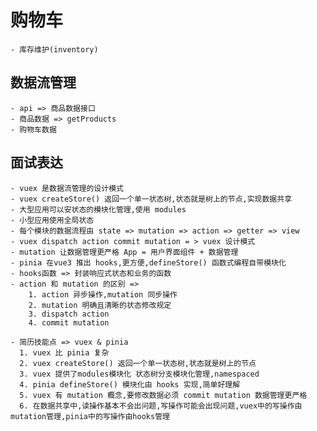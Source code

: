 # 购物车

    - 库存维护(inventory)

## 数据流管理

    - api => 商品数据接口
    - 商品数据 => getProducts
    - 购物车数据

## 面试表达

    - vuex 是数据流管理的设计模式
    - vuex createStore() 返回一个单一状态树,状态就是树上的节点,实现数据共享
    - 大型应用可以安状态的模块化管理,使用 modules
    - 小型应用使用全局状态
    - 每个模块的数据流程由 state => mutation => action => getter => view
    - vuex dispatch action commit mutation = > vuex 设计模式
    - mutation 让数据管理更严格 App = 用户界面组件 + 数据管理
    - pinia 在vue3 推出 hooks,更方便,defineStore() 函数式编程自带模块化
    - hooks函数 => 封装响应式状态和业务的函数
    - action 和 mutation 的区别 => 
        1. action 异步操作,mutation 同步操作
        2. mutation 明确且清晰的状态修改规定
        3. dispatch action
        4. commit mutation

    - 简历技能点 => vuex & pinia
      1. vuex 比 pinia 复杂
      2. vuex createStore() 返回一个单一状态树,状态就是树上的节点
      3. vuex 提供了modules模块化 状态树分支模块化管理,namespaced
      4. pinia defineStore() 模块化由 hooks 实现,简单好理解
      5. vuex 有 mutation 概念,要修改数据必须 commit mutation 数据管理更严格
      6. 在数据共享中,读操作基本不会出问题,写操作可能会出现问题,vuex中的写操作由mutation管理,pinia中的写操作由hooks管理
